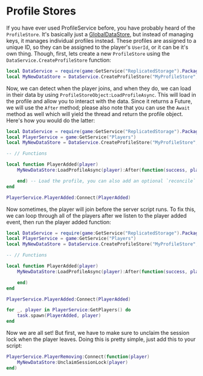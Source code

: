 # Profile Stores

If you have ever used ProfileService before, you have probably heard of the `ProfileStore`. It's basically just a [GlobalDataStore](https://create.roblox.com/docs/reference/engine/classes/GlobalDataStore), but instead of managing keys, it manages individual profiles instead. These profiles are assigned to a unique ID, so they can be assigned to the player's `UserId`, or it can be it's own thing. Though, first, lets create a new `ProfileStore` using the `DataService.CreateProfileStore` function:

```lua
local DataService = require(game:GetService("ReplicatedStorage").Packages.EasyProfile)
local MyNewDataStore = DataService.CreateProfileStore("MyProfileStore", {Tokens = 100, Gold = 5, Items = {"Wooden Sword"}})
```

Now, we can detect when the player joins, and when they do, we can load in their data by using `ProfileStoreObject:LoadProfileAsync`. This will load in the profile and allow you to interact with the data. Since it returns a Future, we will use the `After` method; please also note that you can use the `Await` method as well which will yield the thread and return the profile object. Here's how you would do the latter:

```lua
local DataService = require(game:GetService("ReplicatedStorage").Packages.EasyProfile)
local PlayerService = game:GetService("Players")
local MyNewDataStore = DataService.CreateProfileStore("MyProfileStore", {Tokens = 100, Gold = 5, Items = {"Wooden Sword"}})

-- // Functions

local function PlayerAdded(player)
    MyNewDataStore:LoadProfileAsync(player):After(function(success, playerProfile)

    end) -- Load the profile, you can also add an optional `reconcile` argument which reconciles the data
end

PlayerService.PlayerAdded:Connect(PlayerAdded)
```

Now sometimes, the player will join before the server script runs. To fix this, we can loop through all of the players after we listen to the player added event, then run the player added function:

```lua
local DataService = require(game:GetService("ReplicatedStorage").Packages.EasyProfile)
local PlayerService = game:GetService("Players")
local MyNewDataStore = DataService.CreateProfileStore("MyProfileStore", {Tokens = 100, Gold = 5, Items = {"Wooden Sword"}})

-- // Functions

local function PlayerAdded(player)
    MyNewDataStore:LoadProfileAsync(player):After(function(success, playerProfile)

    end)
end

PlayerService.PlayerAdded:Connect(PlayerAdded)

for _, player in PlayerService:GetPlayers() do
    task.spawn(PlayerAdded, player)
end
```

Now we are all set! But first, we have to make sure to unclaim the session lock when the player leaves. Doing this is pretty simple, just add this to your script:

```lua
PlayerService.PlayerRemoving:Connect(function(player)
    MyNewDataStore:UnclaimSessionLock(player)
end)
```